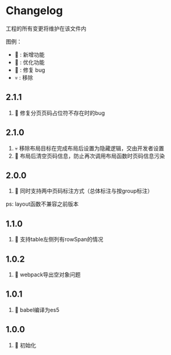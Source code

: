 #  Changelog
工程的所有变更将维护在该文件内

图例：

* 🚩 : 新增功能
* 💄 : 优化功能
* 🐞 : 修复 bug
* 💀 : 移除

## 2.1.1
1. 🐞 修复分页页码占位符不存在时的bug

## 2.1.0
1. 💀 移除布局目标在完成布局后设置为隐藏逻辑，交由开发者设置
2. 🐞 布局后清空页码信息，防止再次调用布局函数时页码信息污染

## 2.0.0
1. 🚩 同时支持两中页码标注方式（总体标注与按group标注）

ps: layout函数不兼容之前版本

## 1.1.0
1. 🚩 支持table左侧列有rowSpan的情况

## 1.0.2
1. 🐞 webpack导出空对象问题

## 1.0.1
1. 💄 babel编译为es5

## 1.0.0
1. 🚩 初始化
